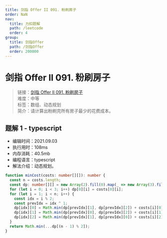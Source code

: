 ```yaml
---
title: 剑指 Offer II 091. 粉刷房子
order: NaN
nav:
  title: 力扣题解
  path: /leetcode
  order: 4
group:
  title: 剑指Offer
  path: /剑指Offer
  order: 200000
---
```


# 剑指 Offer II 091. 粉刷房子

> 链接：[剑指 Offer II 091. 粉刷房子](https://leetcode-cn.com/problems/JEj789/)  
> 难度：中等  
> 标签：数组、动态规划  
> 简介：请计算出粉刷完所有房子最少的花费成本。

## 题解 1 - typescript

- 编辑时间：2021.09.03
- 执行用时：108ms
- 内存消耗：40.5mb
- 编程语言：typescript
- 解法介绍：动态规划。

```typescript
function minCost(costs: number[][]): number {
  const n = costs.length;
  const dp: number[][] = new Array(2).fill(0).map(_ => new Array(3).fill(Infinity));
  for (let i = 0; i < 3; i++) dp[0][i] = costs[0][i];
  for (let i = 1; i < n; i++) {
    const idx = i % 2;
    const prevIdx = idx ^ 1;
    dp[idx][0] = Math.min(dp[prevIdx][1], dp[prevIdx][2]) + costs[i][0];
    dp[idx][1] = Math.min(dp[prevIdx][0], dp[prevIdx][2]) + costs[i][1];
    dp[idx][2] = Math.min(dp[prevIdx][1], dp[prevIdx][0]) + costs[i][2];
  }
  return Math.min(...dp[(n - 1) % 2]);
}
```
